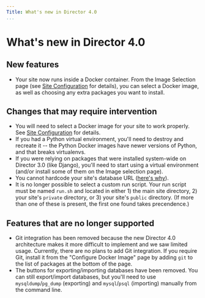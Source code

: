 ```yaml
---
Title: What's new in Director 4.0
...
```


# What's new in Director 4.0

## New features

- Your site now runs inside a Docker container. From the Image Selection page (see [Site Configuration](/quick-start/site-configuration.md) for details), you can select a Docker image, as well as choosing any extra packages you want to install.

## Changes that may require intervention

- You will need to select a Docker image for your site to work properly. See [Site Configuration](/quick-start/site-configuration.md) for details.
- If you had a Python virtual environment, you'll need to destroy and recreate it -- the Python Docker images have newer versions of Python, and that breaks virtualenvs.
- If you were relying on packages that were installed system-wide on Director 3.0 (like Django), you'll need to start using a virtual environment (and/or install some of them on the Image selection page).
- You cannot hardcode your site's database URL ([here's why](/databases/no-hardcode-url.md)).
- It is no longer possible to select a custom run script. Your run script must be named `run.sh` and located in either 1) the main site directory, 2) your site's `private` directory, or 3) your site's `public` directory. (If more than one of these is present, the first one found takes precendence.)

## Features that are no longer supported

- Git integration has been removed because the new Director 4.0 architecture makes it more difficult to implement and we saw limited usage. Currently, there are no plans to add Git integration.
  If you require Git, install it from the "Configure Docker Image" page by adding `git` to the list of packages at the bottom of the page.
- The buttons for exporting/importing databases have been removed. You can still export/import databases, but you'll need to use `mysqldump`/`pg_dump` (exporting) and `mysql`/`psql` (importing) manually from the command line.

